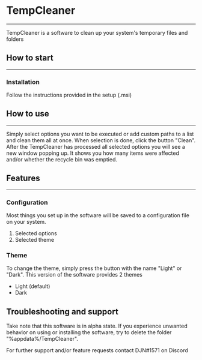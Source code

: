 # TempCleaner
---
TempCleaner is a software to clean up your system's temporary files and folders

## How to start
---
### Installation
Follow the instructions provided in the setup (.msi)

## How to use
---
Simply select options you want to be executed or add custom paths to a list and clean them all at once.
When selection is done, click the button "Clean".
After the TempCleaner has processed all selected options you will see a new window popping up.
It shows you how many items were affected and/or whether the recycle bin was emptied.

## Features
---
### Configuration
Most things you set up in the software will be saved to a configuration file on your system.
1. Selected options
2. Selected theme

### Theme
To change the theme, simply press the button with the name "Light" or "Dark".
This version of the software provides 2 themes
- Light (default)
- Dark

## Troubleshooting and support
Take note that this software is in alpha state.
If you experience unwanted behavior on using or installing the software, try to delete the folder "%appdata%/TempCleaner".

For further support and/or feature requests contact DJN#1571 on Discord
